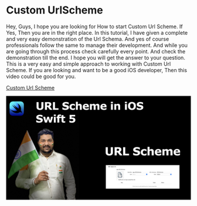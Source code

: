# Custom UrlScheme

Hey, Guys, I hope you are looking for How to start Custom Url Scheme. If Yes, Then you are in the right place. In this tutorial, I have given a complete and very easy demonstration of the Url Schema. And yes of course professionals follow the same to manage their development. And while you are going through this process check carefully every point. And check the demonstration till the end. I hope you will get the answer to your question. This is a very easy and simple approach to working with  Custom Url Scheme. If you are looking and want to be a good iOS developer, Then this video could be good for you.

[Custom Url Scheme](https://youtu.be/HQL52qPkn9Y)


![alt text](https://github.com/pushpendra996/url-schema-ios/blob/main/URLScheme.jpeg?raw=true)